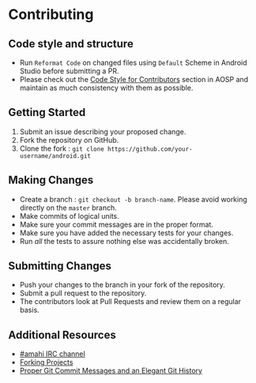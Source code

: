 # Contributing

## Code style and structure

* Run `Reformat Code` on changed files using `Default` Scheme in Android Studio before submitting a PR.
* Please check out the [Code Style for Contributors](https://source.android.com/source/code-style.html) section in AOSP and maintain as much consistency with them as possible.

## Getting Started

1. Submit an issue describing your proposed change.
2. Fork the repository on GitHub.
3. Clone the fork : `git clone https://github.com/your-username/android.git`

## Making Changes

* Create a branch : `git checkout -b branch-name`. Please avoid working directly on the
    `master` branch.
* Make commits of logical units.
* Make sure your commit messages are in the proper format.
* Make sure you have added the necessary tests for your changes.
* Run _all_ the tests to assure nothing else was accidentally broken.

## Submitting Changes

* Push your changes to the branch in your fork of the repository.
* Submit a pull request to the repository.
* The contributors look at Pull Requests and review them on a regular basis. 

## Additional Resources

* [#amahi IRC channel](http://talk.amahi.org/)
* [Forking Projects](https://guides.github.com/activities/forking/)
* [Proper Git Commit Messages and an Elegant Git History](http://ablogaboutcode.com/2011/03/23/proper-git-commit-messages-and-an-elegant-git-history)
